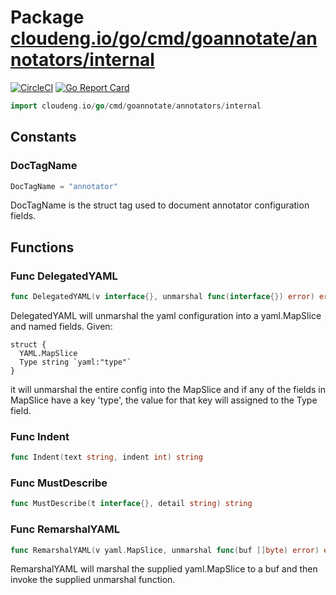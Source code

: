 # Package [cloudeng.io/go/cmd/goannotate/annotators/internal](https://pkg.go.dev/cloudeng.io/go/cmd/goannotate/annotators/internal?tab=doc)
[![CircleCI](https://circleci.com/gh/cloudengio/go.gotools.svg?style=svg)](https://circleci.com/gh/cloudengio/go.gotools) [![Go Report Card](https://goreportcard.com/badge/cloudeng.io/go/cmd/goannotate/annotators/internal)](https://goreportcard.com/report/cloudeng.io/go/cmd/goannotate/annotators/internal)

```go
import cloudeng.io/go/cmd/goannotate/annotators/internal
```


## Constants
### DocTagName
```go
DocTagName = "annotator"

```
DocTagName is the struct tag used to document annotator configuration
fields.



## Functions
### Func DelegatedYAML
```go
func DelegatedYAML(v interface{}, unmarshal func(interface{}) error) error
```
DelegatedYAML will unmarshal the yaml configuration into a yaml.MapSlice and
named fields. Given:

    struct {
      YAML.MapSlice
      Type string `yaml:"type"`
    }

it will unmarshal the entire config into the MapSlice and if any of the
fields in MapSlice have a key 'type', the value for that key will assigned
to the Type field.

### Func Indent
```go
func Indent(text string, indent int) string
```

### Func MustDescribe
```go
func MustDescribe(t interface{}, detail string) string
```

### Func RemarshalYAML
```go
func RemarshalYAML(v yaml.MapSlice, unmarshal func(buf []byte) error) error
```
RemarshalYAML will marshal the supplied yaml.MapSlice to a buf and then
invoke the supplied unmarshal function.




